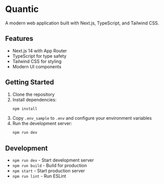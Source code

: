 # Quantic

A modern web application built with Next.js, TypeScript, and Tailwind CSS.

## Features

- Next.js 14 with App Router
- TypeScript for type safety
- Tailwind CSS for styling
- Modern UI components

## Getting Started

1. Clone the repository
2. Install dependencies:
   ```bash
   npm install
   ```
3. Copy `.env_sample` to `.env` and configure your environment variables
4. Run the development server:
   ```bash
   npm run dev
   ```

## Development

- `npm run dev` - Start development server
- `npm run build` - Build for production
- `npm start` - Start production server
- `npm run lint` - Run ESLint
